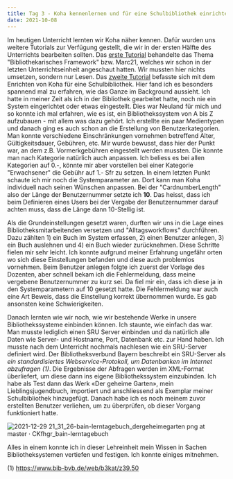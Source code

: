 ```yaml
---
title: Tag 3 - Koha kennenlernen und für eine Schulbibliothek einrichten
date: 2021-10-08
---
```


Im heutigen Unterricht lernten wir Koha näher kennen. Dafür wurden uns weitere Tutorials zur Verfügung gestellt, die wir in der ersten Hälfte des Unterrichts bearbeiten sollten. 
Das <a href="https://zefanjas.de/koha-installation-schule-bibliografische-framework/">erste Tutorial</a> behandelte das Thema "Bibliothekarisches Framework" bzw. Marc21, welches wir schon in der letzten Unterrichtseinheit angeschaut hatten. Wir mussten hier nichts umsetzen, sondern nur Lesen. 
Das <a href="https://zefanjas.de/teil-3-grundeinstellungen-wie-man-koha-installiert-und-fuer-schulen-einrichtet/">zweite Tutorial</a> befasste sich mit dem Enrichten von Koha für eine Schulbibliothek. Hier fand ich es besonders spannend mal zu erfahren, wie das Ganze im Background aussieht. Ich hatte in meiner Zeit als ich in der Bibliothek gearbeitet hatte, noch nie ein System eingerichtet oder etwas eingestellt. Dies war Neuland für mich und so konnte ich mal erfahren, wie es ist, ein Bibliothekssystem von A bis Z aufzubauen - mit allem was dazu gehört. Ich erstellte ein paar Medientypen und danach ging es auch schon an die Erstellung von Benutzerkategorien. Man konnte verschiedene Einschränkungen vornehmen betreffend Alter, Gültigkeitsdauer, Gebühren, etc. Mir wurde bewusst, dass hier der Punkt war, an dem z.B. Vormerkgebühren eingestellt werden mussten. Die konnte man nach Kategorie natürlich auch anpassen. Ich beliess es bei allen Kategorien auf 0.-, könnte mir aber vorstellen bei einer Kategorie "Erwachsener" die Gebühr auf 1.- Sfr zu setzen. In einem letzten Punkt schaute ich mir noch die Systemparameter an. Dort kann man Koha individuell nach seinen Wünschen anpassen. Bei der "CardnumberLength" also der Länge der Benutzernummer setzte ich **10**. Das heisst, dass ich beim Definieren eines Users bei der Vergabe der Benutzernummer darauf achten muss, dass die Länge dann 10-Stellig ist.

Als die Grundeinstellungen gesetzt waren, durften wir uns in die Lage eines Bibliotheksmitarbeitenden versetzen und "Alltagsworkflows" durchführen. Dazu zählten 1) ein Buch im System erfassen, 2) einen Benutzer anlegen, 3) ein Buch auslehnen und 4) ein Buch wieder zurücknehmen. Diese Schritte fielen mir sehr leicht. Ich konnte aufgrund meiner Erfahrung ungefähr orten wo sich diese Einstellungen befanden und diese auch problemlos vornehmen. Beim Benutzer anlegen folgte ich zuerst der Vorlage des Dozenten, aber schnell bekam ich die Fehlermeldung, dass meine vergebene Benutzernummer zu kurz sei. Da fiel mir ein, dass ich diese ja in den Systemparametern auf 10 gesetzt hatte. Die Fehlermeldung war auch eine Art Beweis, dass die Einstellung korrekt übernommen wurde. Es gab ansonsten keine Schwierigkeiten. 

Danach lernten wie wir noch, wie wir bestehende Werke in unsere Bibliothekssysteme einbinden können. Ich staunte, wie einfach das war. Man musste lediglich einen SRU Server einbinden und da natürlich alle Daten wie Server- und Hostname, Port, Datenbank etc. zur Hand haben. Ich musste nach dem Unterricht nochmals nachlesen wie ein SRU-Server definiert wird. Der Bibliotheksverbund Bayern beschreibt ein SRU-Server als *ein standardisiertes Webservice-Protokoll, um Datenbanken im Internet abzufragen (1)*. Die Ergebnisse der Abfragen werden im XML-Format überliefert, um diese dann ins eigene Bibliothekssystem einzubinden.
Ich habe als Test dann das Werk «Der geheime Garten», mein Lieblingsjugendbuch, importiert und anschliessend als Exemplar meiner Schulbibliothek hinzugefügt. Danach habe ich es noch meinem zuvor erstellten Benutzer verliehen, um zu überprüfen, ob dieser Vorgang funktioniert hatte.

![2021-12-29 21_31_26-bain-lerntagebuch_dergeheimegarten png at master · CKfhgr_bain-lerntagebuch](https://user-images.githubusercontent.com/85638168/147701174-55f6a4a9-2725-4839-88bf-c44d56e0ff94.png)

 
Alles in einem konnte ich in dieser Lehreinheit mein Wissen in Sachen Bibliotheksystemen vertiefen und festigen. Ich konnte einiges mitnehmen.

(1) https://www.bib-bvb.de/web/b3kat/z39.50

